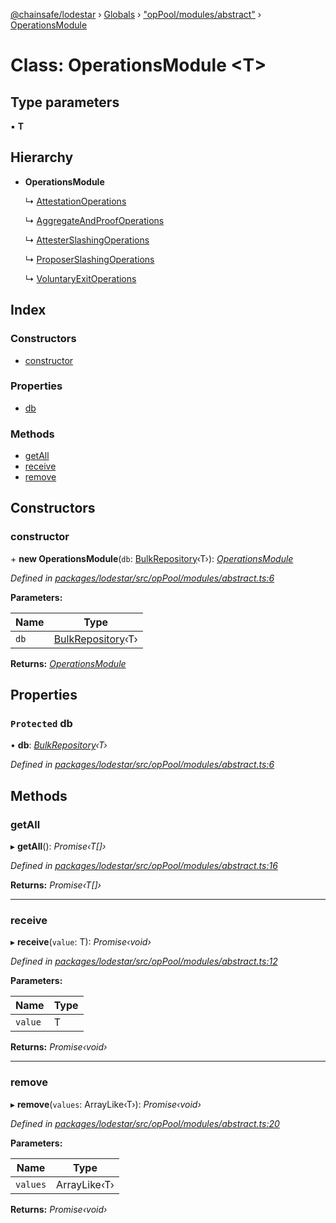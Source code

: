 [@chainsafe/lodestar](../README.md) › [Globals](../globals.md) › ["opPool/modules/abstract"](../modules/_oppool_modules_abstract_.md) › [OperationsModule](_oppool_modules_abstract_.operationsmodule.md)

# Class: OperationsModule <**T**>

## Type parameters

▪ **T**

## Hierarchy

* **OperationsModule**

  ↳ [AttestationOperations](_oppool_modules_attestation_.attestationoperations.md)

  ↳ [AggregateAndProofOperations](_oppool_modules_aggregateandproof_.aggregateandproofoperations.md)

  ↳ [AttesterSlashingOperations](_oppool_modules_attesterslashing_.attesterslashingoperations.md)

  ↳ [ProposerSlashingOperations](_oppool_modules_proposerslashing_.proposerslashingoperations.md)

  ↳ [VoluntaryExitOperations](_oppool_modules_voluntaryexit_.voluntaryexitoperations.md)

## Index

### Constructors

* [constructor](_oppool_modules_abstract_.operationsmodule.md#constructor)

### Properties

* [db](_oppool_modules_abstract_.operationsmodule.md#protected-db)

### Methods

* [getAll](_oppool_modules_abstract_.operationsmodule.md#getall)
* [receive](_oppool_modules_abstract_.operationsmodule.md#receive)
* [remove](_oppool_modules_abstract_.operationsmodule.md#remove)

## Constructors

###  constructor

\+ **new OperationsModule**(`db`: [BulkRepository](_db_api_beacon_repository_.bulkrepository.md)‹T›): *[OperationsModule](_oppool_modules_abstract_.operationsmodule.md)*

*Defined in [packages/lodestar/src/opPool/modules/abstract.ts:6](https://github.com/ChainSafe/lodestar/blob/0e426d2/packages/lodestar/src/opPool/modules/abstract.ts#L6)*

**Parameters:**

Name | Type |
------ | ------ |
`db` | [BulkRepository](_db_api_beacon_repository_.bulkrepository.md)‹T› |

**Returns:** *[OperationsModule](_oppool_modules_abstract_.operationsmodule.md)*

## Properties

### `Protected` db

• **db**: *[BulkRepository](_db_api_beacon_repository_.bulkrepository.md)‹T›*

*Defined in [packages/lodestar/src/opPool/modules/abstract.ts:6](https://github.com/ChainSafe/lodestar/blob/0e426d2/packages/lodestar/src/opPool/modules/abstract.ts#L6)*

## Methods

###  getAll

▸ **getAll**(): *Promise‹T[]›*

*Defined in [packages/lodestar/src/opPool/modules/abstract.ts:16](https://github.com/ChainSafe/lodestar/blob/0e426d2/packages/lodestar/src/opPool/modules/abstract.ts#L16)*

**Returns:** *Promise‹T[]›*

___

###  receive

▸ **receive**(`value`: T): *Promise‹void›*

*Defined in [packages/lodestar/src/opPool/modules/abstract.ts:12](https://github.com/ChainSafe/lodestar/blob/0e426d2/packages/lodestar/src/opPool/modules/abstract.ts#L12)*

**Parameters:**

Name | Type |
------ | ------ |
`value` | T |

**Returns:** *Promise‹void›*

___

###  remove

▸ **remove**(`values`: ArrayLike‹T›): *Promise‹void›*

*Defined in [packages/lodestar/src/opPool/modules/abstract.ts:20](https://github.com/ChainSafe/lodestar/blob/0e426d2/packages/lodestar/src/opPool/modules/abstract.ts#L20)*

**Parameters:**

Name | Type |
------ | ------ |
`values` | ArrayLike‹T› |

**Returns:** *Promise‹void›*
